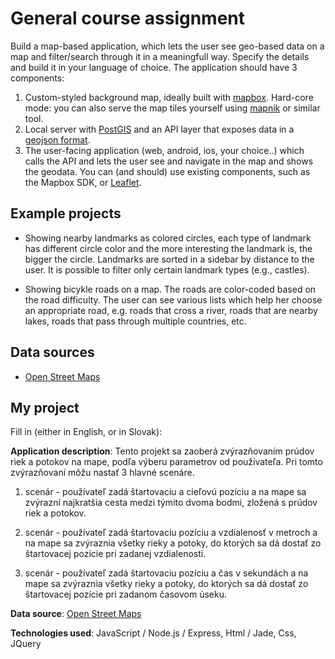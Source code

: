 # General course assignment

Build a map-based application, which lets the user see geo-based data on a map and filter/search through it in a meaningfull way. Specify the details and build it in your language of choice. The application should have 3 components:

1. Custom-styled background map, ideally built with [mapbox](http://mapbox.com). Hard-core mode: you can also serve the map tiles yourself using [mapnik](http://mapnik.org/) or similar tool.
2. Local server with [PostGIS](http://postgis.net/) and an API layer that exposes data in a [geojson format](http://geojson.org/).
3. The user-facing application (web, android, ios, your choice..) which calls the API and lets the user see and navigate in the map and shows the geodata. You can (and should) use existing components, such as the Mapbox SDK, or [Leaflet](http://leafletjs.com/).

## Example projects

- Showing nearby landmarks as colored circles, each type of landmark has different circle color and the more interesting the landmark is, the bigger the circle. Landmarks are sorted in a sidebar by distance to the user. It is possible to filter only certain landmark types (e.g., castles).

- Showing bicykle roads on a map. The roads are color-coded based on the road difficulty. The user can see various lists which help her choose an appropriate road, e.g. roads that cross a river, roads that are nearby lakes, roads that pass through multiple countries, etc.

## Data sources

- [Open Street Maps](https://www.openstreetmap.org/)

## My project

Fill in (either in English, or in Slovak):

**Application description**: Tento projekt sa zaoberá zvýrazňovaním prúdov riek a potokov na mape, podľa výberu parametrov od používateľa. Pri tomto zvýrazňovaní môžu nastať 3 hlavné scenáre. 

1. scenár - používateľ zadá štartovaciu a cieľovú pozíciu a na mape sa zvýrazní najkratšia cesta medzi týmito dvoma bodmi, zložená s prúdov riek a potokov. 

2. scenár - používateľ zadá štartovaciu pozíciu a vzdialenosť v metroch a na mape sa zvýraznia všetky rieky a potoky, do ktorých sa dá dostať zo štartovacej pozície pri zadanej vzdialenosti.

3. scenár - používateľ zadá štartovaciu pozíciu a čas v sekundách a na mape sa zvýraznia všetky rieky a potoky, do ktorých sa dá dostať zo štartovacej pozície pri zadanom časovom úseku.

**Data source**: [Open Street Maps](https://www.openstreetmap.org/)

**Technologies used**: JavaScript / Node.js / Express, Html / Jade, Css, JQuery

